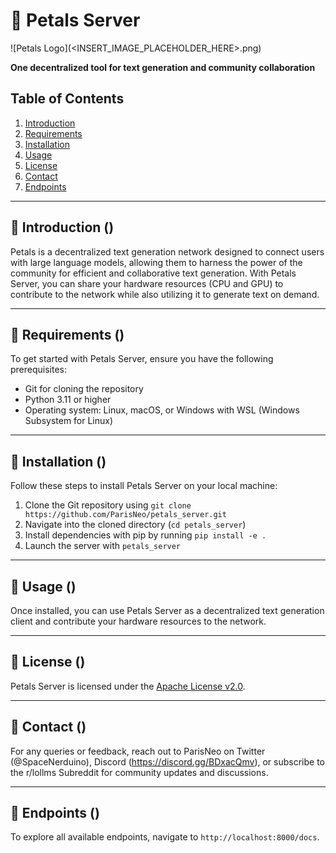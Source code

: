 # 🌺 **Petals Server**

![Petals Logo](<INSERT_IMAGE_PLACEHOLDER_HERE>.png)

**One decentralized tool for text generation and community collaboration**

## Table of Contents
1. [Introduction](#intro)
2. [Requirements](#requirements)
3. [Installation](#installation)
4. [Usage](#usage)
5. [License](#license)
6. [Contact](#contact)
7. [Endpoints](#endpoints)

---

## 🌺 **Introduction** (<span id="intro">)</span>

Petals is a decentralized text generation network designed to connect users with large language models, allowing them to harness the power of the community for efficient and collaborative text generation. With Petals Server, you can share your hardware resources (CPU and GPU) to contribute to the network while also utilizing it to generate text on demand.

---

## 🌺 **Requirements** (<span id="requirements">)</span>

To get started with Petals Server, ensure you have the following prerequisites:
- Git for cloning the repository
- Python 3.11 or higher
- Operating system: Linux, macOS, or Windows with WSL (Windows Subsystem for Linux)

---

## 🌺 **Installation** (<span id="installation">)</span>

Follow these steps to install Petals Server on your local machine:
1. Clone the Git repository using `git clone https://github.com/ParisNeo/petals_server.git`
2. Navigate into the cloned directory (`cd petals_server`)
3. Install dependencies with pip by running `pip install -e .`
4. Launch the server with `petals_server`

---

## 🌺 **Usage** (<span id="usage">)</span>

Once installed, you can use Petals Server as a decentralized text generation client and contribute your hardware resources to the network.

---

## 🌺 **License** (<span id="license">)</span>

Petals Server is licensed under the [Apache License v2.0](https://www.apache.org/licenses/LICENSE-2.0).

---

## 🌺 **Contact** (<span id="contact">)</span>

For any queries or feedback, reach out to ParisNeo on Twitter (@SpaceNerduino), Discord (https://discord.gg/BDxacQmv), or subscribe to the r/lollms Subreddit for community updates and discussions.

---

## 🌺 **Endpoints** (<span id="endpoints">)</span>

To explore all available endpoints, navigate to `http://localhost:8000/docs`.
